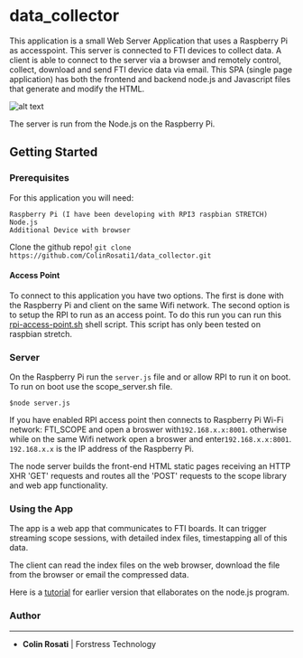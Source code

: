 # data_collector

This application is a small Web Server Application that uses a Raspberry Pi as accesspoint. This server is connected to FTI devices to collect data. A client is able to connect to the server via a browser and remotely control, collect, download and send FTI device data via email. This SPA (single page application) has both the frontend and backend node.js and Javascript files that generate and modify the HTML.

![alt text](https://github.com/ColinRosati1/data_collector/blob/master/img/scopecollector1.jpg )


The server is run from the Node.js on the Raspberry Pi.

## Getting Started

### Prerequisites
For this application you will need:
```
Raspberry Pi (I have been developing with RPI3 raspbian STRETCH)
Node.js
Additional Device with browser
```
Clone the github repo!
`git clone https://github.com/ColinRosati1/data_collector.git`

#### Access Point
To connect to this application you have two options. The first is done with the Raspberry Pi and client on the same Wifi network. The second option is to setup the RPI to run as an access point. To do this run you can run this [rpi-access-point.sh](https://github.com/ColinRosati1/rpi-access-point) shell script. This script has only been tested on raspbian stretch.

### Server

On the Raspberry Pi run the `server.js` file and or allow RPI to run it on boot. To run on boot use the scope_server.sh file.

`$node server.js`

 If you have enabled RPI access point then connects to Raspberry Pi Wi-Fi network: FTI_SCOPE and open a broswer with`192.168.x.x:8001`.
 otherwise while on the same Wifi network open a broswer and enter`192.168.x.x:8001`. 
 `192.168.x.x` is the IP address of the Raspberry Pi.

The node server builds the front-end HTML static pages receiving an HTTP XHR 'GET' requests and routes all the 'POST' requests to the scope library and web app functionality.

### Using the App
The app is a web app that communicates to FTI boards. It can trigger streaming scope sessions, with detailed index files, timestapping all of this data. 

The client can read the index files on the web browser, download the file from the browser or email the compressed data. 

Here is a [tutorial](https://medium.com/@colin.james.rosati/node-command-line-tool-and-client-server-application-966e49691c57) for earlier version that ellaborates on the node.js program. 


### Author
---
+ **Colin Rosati** | Forstress Technology
